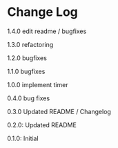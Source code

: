 # Change Log

1.4.0 edit readme / bugfixes

1.3.0 refactoring

1.2.0 bugfixes

1.1.0 bugfixes

1.0.0 implement timer

0.4.0 bug fixes

0.3.0 Updated README / Changelog

0.2.0: Updated README

0.1.0: Initial